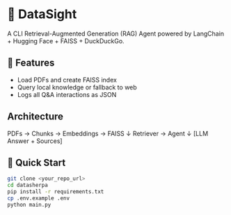 # 🧠 DataSight
A CLI Retrieval-Augmented Generation (RAG) Agent powered by LangChain + Hugging Face + FAISS + DuckDuckGo.

## 🔧 Features
- Load PDFs and create FAISS index
- Query local knowledge or fallback to web
- Logs all Q&A interactions as JSON

## Architecture
PDFs → Chunks → Embeddings → FAISS
             ↓
        Retriever → Agent
             ↓
    [LLM Answer + Sources]

## 🚀 Quick Start
```bash
git clone <your_repo_url>
cd datasherpa
pip install -r requirements.txt
cp .env.example .env
python main.py




